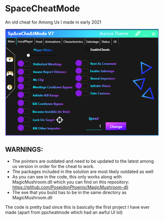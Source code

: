 # SpaceCheatMode
An old cheat for Among Us I made in early 2021

<p align="left">
  <img src="/images/Preview.PNG" />
</p>

## WARNINGS:
- The pointers are outdated and need to be updated to the latest among us version in order for the cheat to work.
- The packages included in the solution are most likely outdated as well
- As you can see in the code, this only works along with MagicMushroom.dll which you can find on this repository: https://github.com/PoseidonPhoenix/MagicMushroom-dll
- The exe that you build has to be in the same directory as MagicMushroom.dll

The code is pretty bad since this is basically the first project I have ever made (apart from ppcheatmode which had an awful UI lol)
